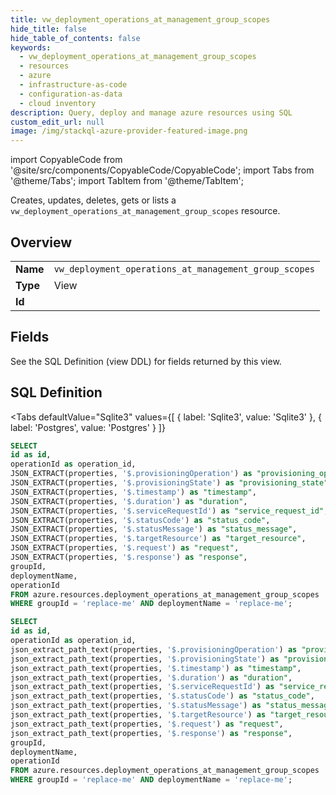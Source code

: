 ```yaml
--- 
title: vw_deployment_operations_at_management_group_scopes
hide_title: false
hide_table_of_contents: false
keywords:
  - vw_deployment_operations_at_management_group_scopes
  - resources
  - azure
  - infrastructure-as-code
  - configuration-as-data
  - cloud inventory
description: Query, deploy and manage azure resources using SQL
custom_edit_url: null
image: /img/stackql-azure-provider-featured-image.png
---
```


import CopyableCode from '@site/src/components/CopyableCode/CopyableCode';
import Tabs from '@theme/Tabs';
import TabItem from '@theme/TabItem';

Creates, updates, deletes, gets or lists a <code>vw_deployment_operations_at_management_group_scopes</code> resource.

## Overview
<table><tbody>
<tr><td><b>Name</b></td><td><code>vw_deployment_operations_at_management_group_scopes</code></td></tr>
<tr><td><b>Type</b></td><td>View</td></tr>
<tr><td><b>Id</b></td><td><CopyableCode code="azure.resources.vw_deployment_operations_at_management_group_scopes" /></td></tr>
</tbody></table>

## Fields

See the SQL Definition (view DDL) for fields returned by this view.

## SQL Definition

<Tabs
defaultValue="Sqlite3"
values={[
{ label: 'Sqlite3', value: 'Sqlite3' },
{ label: 'Postgres', value: 'Postgres' }
]}
>
<TabItem value="Sqlite3">

```sql
SELECT
id as id,
operationId as operation_id,
JSON_EXTRACT(properties, '$.provisioningOperation') as "provisioning_operation",
JSON_EXTRACT(properties, '$.provisioningState') as "provisioning_state",
JSON_EXTRACT(properties, '$.timestamp') as "timestamp",
JSON_EXTRACT(properties, '$.duration') as "duration",
JSON_EXTRACT(properties, '$.serviceRequestId') as "service_request_id",
JSON_EXTRACT(properties, '$.statusCode') as "status_code",
JSON_EXTRACT(properties, '$.statusMessage') as "status_message",
JSON_EXTRACT(properties, '$.targetResource') as "target_resource",
JSON_EXTRACT(properties, '$.request') as "request",
JSON_EXTRACT(properties, '$.response') as "response",
groupId,
deploymentName,
operationId
FROM azure.resources.deployment_operations_at_management_group_scopes
WHERE groupId = 'replace-me' AND deploymentName = 'replace-me';
```

</TabItem>
<TabItem value="Postgres">

```sql
SELECT
id as id,
operationId as operation_id,
json_extract_path_text(properties, '$.provisioningOperation') as "provisioning_operation",
json_extract_path_text(properties, '$.provisioningState') as "provisioning_state",
json_extract_path_text(properties, '$.timestamp') as "timestamp",
json_extract_path_text(properties, '$.duration') as "duration",
json_extract_path_text(properties, '$.serviceRequestId') as "service_request_id",
json_extract_path_text(properties, '$.statusCode') as "status_code",
json_extract_path_text(properties, '$.statusMessage') as "status_message",
json_extract_path_text(properties, '$.targetResource') as "target_resource",
json_extract_path_text(properties, '$.request') as "request",
json_extract_path_text(properties, '$.response') as "response",
groupId,
deploymentName,
operationId
FROM azure.resources.deployment_operations_at_management_group_scopes
WHERE groupId = 'replace-me' AND deploymentName = 'replace-me';
```

</TabItem>
</Tabs>
